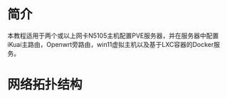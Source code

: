 # 简介
本教程适用于两个或以上网卡N5105主机配置PVE服务器，并在服务器中配置iKuai主路由，Openwrt旁路由，win11虚拟主机以及基于LXC容器的Docker服务。
# 网络拓扑结构
